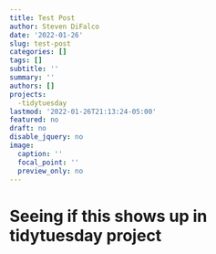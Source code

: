 ```yaml
---
title: Test Post
author: Steven DiFalco
date: '2022-01-26'
slug: test-post
categories: []
tags: []
subtitle: ''
summary: ''
authors: []
projects: 
  -tidytuesday
lastmod: '2022-01-26T21:13:24-05:00'
featured: no
draft: no
disable_jquery: no
image:
  caption: ''
  focal_point: ''
  preview_only: no
---
```


# Seeing if this shows up in tidytuesday project
